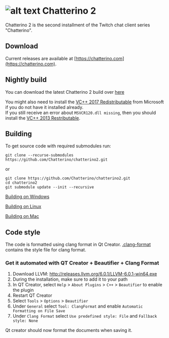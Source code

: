 ![alt text](https://fourtf.com/img/chatterino-icon-64.png)
Chatterino 2
============

Chatterino 2 is the second installment of the Twitch chat client series "Chatterino".

## Download
Current releases are available at [https://chatterino.com](https://chatterino.com).

## Nightly build
You can download the latest Chatterino 2 build over [here](https://github.com/Chatterino/chatterino2/releases/tag/nightly-build)

You might also need to install the [VC++ 2017 Redistributable](https://aka.ms/vs/15/release/vc_redist.x64.exe) from Microsoft if you do not have it installed already.  
If you still receive an error about `MSVCR120.dll missing`, then you should install the [VC++ 2013 Restributable](https://download.microsoft.com/download/2/E/6/2E61CFA4-993B-4DD4-91DA-3737CD5CD6E3/vcredist_x64.exe
).

## Building
To get source code with required submodules run:
```
git clone --recurse-submodules https://github.com/Chatterino/chatterino2.git
```
or
```
git clone https://github.com/Chatterino/chatterino2.git
cd chatterino2
git submodule update --init --recursive
```

[Building on Windows](../master/BUILDING_ON_WINDOWS.md)

[Building on Linux](../master/BUILDING_ON_LINUX.md)

[Building on Mac](../master/BUILDING_ON_MAC.md)

## Code style
The code is formatted using clang format in Qt Creator. [.clang-format](https://github.com/Chatterino/chatterino2/blob/master/.clang-format) contains the style file for clang format.

### Get it automated with QT Creator + Beautifier + Clang Format
1. Download LLVM: http://releases.llvm.org/6.0.1/LLVM-6.0.1-win64.exe
2. During the installation, make sure to add it to your path
3. In QT Creator, select `Help` > `About Plugins` > `C++` > `Beautifier` to enable the plugin
4. Restart QT Creator
5. Select `Tools` > `Options` > `Beautifier`
6. Under `General` select `Tool: ClangFormat` and enable `Automatic Formatting on File Save`
7. Under `Clang Format` select `Use predefined style: File` and `Fallback style: None`

Qt creator should now format the documents when saving it.

